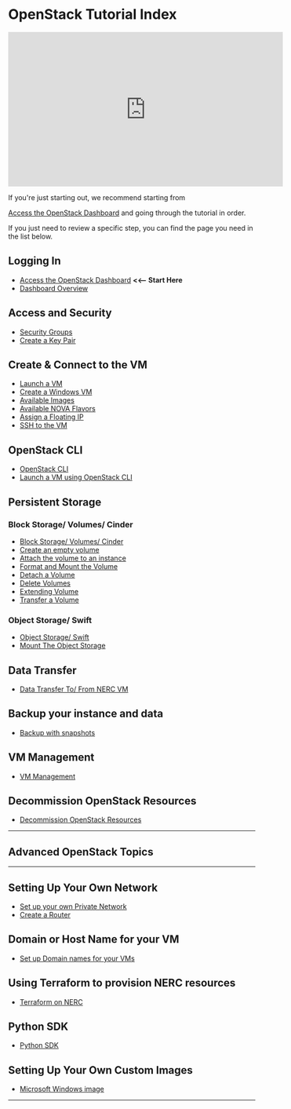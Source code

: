 # OpenStack Tutorial Index

<iframe width="560" height="315" src="https://www.youtube.com/embed/9CV86Vf3r24?si=AtKZHPYqEuNZgw50" title="NERC OpenStack Demo" frameborder="0" allow="accelerometer; autoplay; clipboard-write; encrypted-media; gyroscope; picture-in-picture; web-share" referrerpolicy="strict-origin-when-cross-origin" allowfullscreen></iframe>

If you're just starting out, we recommend starting from

[Access the OpenStack Dashboard](logging-in/access-the-openstack-dashboard.md)
and going through the tutorial in order.

If you just need to review a specific step, you can find the page you need in
the list below.

## Logging In

-   [Access the OpenStack Dashboard](logging-in/access-the-openstack-dashboard.md)
    **<<-- Start Here**
-   [Dashboard Overview](logging-in/dashboard-overview.md)

## Access and Security

-   [Security Groups](access-and-security/security-groups.md)
-   [Create a Key Pair](access-and-security/create-a-key-pair.md)

## Create &amp; Connect to the VM

-   [Launch a VM](create-and-connect-to-the-VM/launch-a-VM.md)
-   [Create a Windows VM](create-and-connect-to-the-VM/create-a-Windows-VM.md)
-   [Available Images](create-and-connect-to-the-VM/images.md)
-   [Available NOVA Flavors](create-and-connect-to-the-VM/flavors.md)
-   [Assign a Floating IP](create-and-connect-to-the-VM/assign-a-floating-IP.md)
-   [SSH to the VM](create-and-connect-to-the-VM/ssh-to-the-VM.md)

## OpenStack CLI

-   [OpenStack CLI](openstack-cli/openstack-CLI.md)
-   [Launch a VM using OpenStack CLI](openstack-cli/launch-a-VM-using-openstack-CLI.md)

## Persistent Storage

### Block Storage/ Volumes/ Cinder

-   [Block Storage/ Volumes/ Cinder](persistent-storage/volumes.md)
-   [Create an empty volume](persistent-storage/create-an-empty-volume.md)
-   [Attach the volume to an instance](persistent-storage/attach-the-volume-to-an-instance.md)
-   [Format and Mount the Volume](persistent-storage/format-and-mount-the-volume.md)
-   [Detach a Volume](persistent-storage/detach-a-volume.md)
-   [Delete Volumes](persistent-storage/delete-volumes.md)
-   [Extending Volume](persistent-storage/extending-volume.md)
-   [Transfer a Volume](persistent-storage/transfer-a-volume.md)

### Object Storage/ Swift

-   [Object Storage/ Swift](persistent-storage/object-storage.md)
-   [Mount The Object Storage](persistent-storage/mount-the-object-storage.md)

## Data Transfer

-   [Data Transfer To/ From NERC VM](data-transfer/data-transfer-from-to-vm.md)

## Backup your instance and data

-   [Backup with snapshots](backup/backup-with-snapshots.md)

## VM Management

-   [VM Management](management/vm-management.md)

## Decommission OpenStack Resources

-   [Decommission OpenStack Resources](decommission/decommission-openstack-resources.md)

---

## **Advanced OpenStack Topics**

---

## Setting Up Your Own Network

-   [Set up your own Private Network](advanced-openstack-topics/setting-up-a-network/set-up-a-private-network.md)
-   [Create a Router](advanced-openstack-topics/setting-up-a-network/create-a-router.md)

## Domain or Host Name for your VM

-   [Set up Domain names for your VMs](advanced-openstack-topics/domain-name-system/domain-names-for-your-vms.md)

## Using Terraform to provision NERC resources

-   [Terraform on NERC](advanced-openstack-topics/terraform/terraform-on-NERC.md)

## Python SDK

-   [Python SDK](advanced-openstack-topics/python-sdk/python-SDK.md)

## Setting Up Your Own Custom Images

-   [Microsoft Windows image](advanced-openstack-topics/setting-up-your-own-images/how-to-build-windows-image.md)

---
